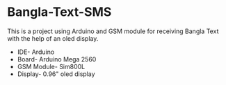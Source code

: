 # Bangla-Text-SMS
This is a project using Arduino and GSM module for receiving Bangla Text with the help of an oled display. <br>
- IDE- Arduino<br>
- Board- Arduino Mega 2560<br>
- GSM Module- Sim800L<br>
- Display- 0.96" oled display<br>
